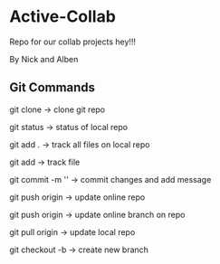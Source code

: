 # Active-Collab

Repo for our collab projects hey!!!

By Nick and Alben


## Git Commands



git clone <url> -> clone git repo

git status -> status of local repo

git add . -> track all files on local repo

git add <file> -> track file

git commit -m '<message>' -> commit changes and add message

git push origin -> update online repo

git push origin <branch> -> update online branch on repo

git pull origin -> update local repo

git checkout -b <name> -> create new branch
